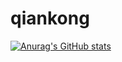 # qiankong
[![Anurag's GitHub stats](https://github-readme-stats.vercel.app/api?username=qian-kong&theme=radical)](https://github.com/anuraghazra/github-readme-stats)
<!-- [![Top Langs](https://github-readme-stats.vercel.app/api/top-langs/?username=qian-kong&theme=radical)](https://github.com/anuraghazra/github-readme-stats) -->
